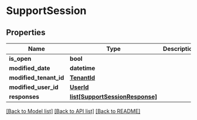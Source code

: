 # SupportSession

## Properties
Name | Type | Description | Notes
------------ | ------------- | ------------- | -------------
**is_open** | **bool** |  | [optional] 
**modified_date** | **datetime** |  | [optional] 
**modified_tenant_id** | [**TenantId**](TenantId.md) |  | [optional] 
**modified_user_id** | [**UserId**](UserId.md) |  | [optional] 
**responses** | [**list[SupportSessionResponse]**](SupportSessionResponse.md) |  | [optional] 

[[Back to Model list]](../README.md#documentation-for-models) [[Back to API list]](../README.md#documentation-for-api-endpoints) [[Back to README]](../README.md)


